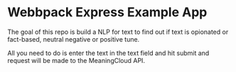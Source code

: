 # Webbpack Express Example App

The goal of this repo is build a NLP for text to find out if text is opionated or fact-based, neutral negative or positive tune.

All you need to do is enter the text in the text field and hit submit and request will be made to the MeaningCloud API.
